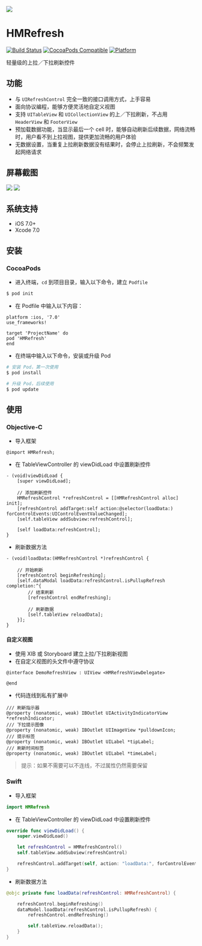 ![](http://www.itheima.com/uploads/2015/08/198x57.png)

# HMRefresh 
[![Build Status](https://travis-ci.org/itheima-developer/HMRefresh.svg?branch=master)](https://travis-ci.org/itheima-developer/HMRefresh)
[![CocoaPods Compatible](https://img.shields.io/cocoapods/v/HMRefresh.svg)](https://img.shields.io/cocoapods/v/HMRefresh.svg)
[![Platform](https://img.shields.io/cocoapods/p/HMRefresh.svg?style=flat)](http://cocoadocs.org/docsets/HMRefresh)

轻量级的上拉／下拉刷新控件

## 功能

* 与 `UIRefreshControl` 完全一致的接口调用方式，上手容易
* 面向协议编程，能够方便灵活地自定义视图
* 支持 `UITableView` 和 `UICollectionView` 的上／下拉刷新，不占用 `HeaderView` 和 `FooterView`
* 预加载数据功能，当显示最后一个 cell 时，能够自动刷新后续数据，网络流畅时，用户看不到上拉视图，提供更加流畅的用户体验
* 无数据设置，当重复上拉刷新数据没有结果时，会停止上拉刷新，不会频繁发起网络请求

## 屏幕截图

![](https://github.com/itheima-developer/HMRefresh/blob/master/screenshots/tableview1.gif?raw=true">)
![](https://github.com/itheima-developer/HMRefresh/blob/master/screenshots/collectionview1.gif?raw=true">)

## 系统支持

* iOS 7.0+
* Xcode 7.0

## 安装 

### CocoaPods

* 进入终端，`cd` 到项目目录，输入以下命令，建立 `Podfile`

```bash
$ pod init
```

* 在 Podfile 中输入以下内容：

```
platform :ios, '7.0'
use_frameworks!

target 'ProjectName' do
pod 'HMRefresh'
end
```

* 在终端中输入以下命令，安装或升级 Pod

```bash
# 安装 Pod，第一次使用
$ pod install

# 升级 Pod，后续使用
$ pod update
```

## 使用

### Objective-C

* 导入框架

```objc
@import HMRefresh;
```

* 在 TableViewController 的 viewDidLoad 中设置刷新控件

```objc
- (void)viewDidLoad {
    [super viewDidLoad];

    // 添加刷新控件
    HMRefreshControl *refreshControl = [[HMRefreshControl alloc] init];
    [refreshControl addTarget:self action:@selector(loadData:) forControlEvents:UIControlEventValueChanged];
    [self.tableView addSubview:refreshControl];

    [self loadData:refreshControl];
}
```

* 刷新数据方法

```objc
- (void)loadData:(HMRefreshControl *)refreshControl {

    // 开始刷新
    [refreshControl beginRefreshing];
    [self.dataModal loadData:refreshControl.isPullupRefresh completion:^{
        // 结束刷新
        [refreshControl endRefreshing];

        // 刷新数据
        [self.tableView reloadData];
    }];
}
```

#### 自定义视图

* 使用 XIB 或 Storyboard 建立上拉/下拉刷新视图
* 在自定义视图的头文件中遵守协议

```objc
@interface DemoRefreshView : UIView <HMRefreshViewDelegate>

@end
```

* 代码连线到私有扩展中

```objc
/// 刷新指示器
@property (nonatomic, weak) IBOutlet UIActivityIndicatorView *refreshIndicator;
/// 下拉提示图像
@property (nonatomic, weak) IBOutlet UIImageView *pulldownIcon;
/// 提示标签
@property (nonatomic, weak) IBOutlet UILabel *tipLabel;
/// 刷新时间标签
@property (nonatomic, weak) IBOutlet UILabel *timeLabel;
```

> 提示：如果不需要可以不连线，不过属性仍然需要保留

### Swift

* 导入框架

```swift
import HMRefresh
```

* 在 TableViewController 的 viewDidLoad 中设置刷新控件

```swift
override func viewDidLoad() {
    super.viewDidLoad()

    let refreshControl = HMRefreshControl()
    self.tableView.addSubview(refreshControl)

    refreshControl.addTarget(self, action: "loadData:", forControlEvents: .ValueChanged)
}
```

* 刷新数据方法

```swift
@objc private func loadData(refreshControl: HMRefreshControl) {

    refreshControl.beginRefreshing()
    dataModel.loadData(refreshControl.isPullupRefresh) {
        refreshControl.endRefreshing()

        self.tableView.reloadData();
    }
}
```



